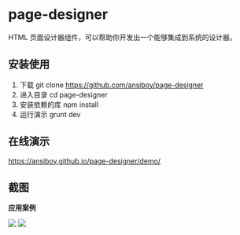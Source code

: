 # page-designer
HTML 页面设计器组件，可以帮助你开发出一个能够集成到系统的设计器。

## 安装使用

1. 下载 git clone https://github.com/ansiboy/page-designer
2. 进入目录 cd page-designer
3. 安装依赖的库 npm install
4. 运行演示 grunt dev

## 在线演示

https://ansiboy.github.io/page-designer/demo/

## 截图

**应用案例**

![](https://ansiboy.github.io/page-designer/1.png)
![](https://ansiboy.github.io/page-designer/2.png)
